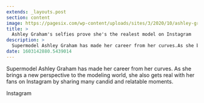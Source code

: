 ```yaml
--- 
extends: _layouts.post 
section: content 
image: https://pagesix.com/wp-content/uploads/sites/3/2020/10/ashley-graham-1.jpg?quality=90&strip=all&w=1200 
title: > 
  Ashley Graham's selfies prove she's the realest model on Instagram 
description: > 
  Supermodel Ashley Graham has made her career from her curves.As she brings a new perspective to the modeling world, she also gets real with her fans on Instagram by sharing many candid and relatable moments. 
date: 1603142880.5439014 
--- 
```

<div><p>Supermodel Ashley Graham has made her career from her curves. As she brings a new perspective to the modeling world, she also gets real with her fans on Instagram by sharing many candid and relatable moments.</p><p class="credit">Instagram</p>
											</div>